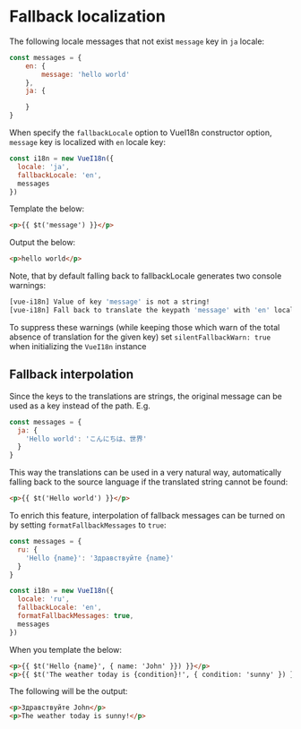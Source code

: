 # Fallback localization

The following locale messages that not exist `message` key in `ja` locale:

```js
const messages = {
    en: {
        message: 'hello world'
    },
    ja: {

    }
}
```

When specify the `fallbackLocale` option to VueI18n constructor option, `message` key is localized with `en` locale key:

```js
const i18n = new VueI18n({
  locale: 'ja',
  fallbackLocale: 'en',
  messages
})

```

Template the below:

```html
<p>{{ $t('message') }}</p>

```

Output the below:

```html
<p>hello world</p>
```

Note, that by default falling back to fallbackLocale generates two console warnings:

```sh
[vue-i18n] Value of key 'message' is not a string!
[vue-i18n] Fall back to translate the keypath 'message' with 'en' locale.
```

To suppress these warnings (while keeping those which warn of the total absence of translation for the given key) set `silentFallbackWarn: true` when initializing the `VueI18n` instance

## Fallback interpolation

Since the keys to the translations are strings, the original message can be used as a key instead of the path. E.g.

```js
const messages = {
  ja: {
    'Hello world': 'こんにちは、世界'
  }
}

```

This way the translations can be used in a very natural way, automatically falling back to the source language if the translated string cannot be found:

```html
<p>{{ $t('Hello world') }}</p>
```

To enrich this feature, interpolation of fallback messages can be turned on by setting `formatFallbackMessages` to `true`:

```js
const messages = {
  ru: {
    'Hello {name}': 'Здравствуйте {name}'
  }
}

const i18n = new VueI18n({
  locale: 'ru',
  fallbackLocale: 'en',
  formatFallbackMessages: true,
  messages
})
```

When you template the below:

```html
<p>{{ $t('Hello {name}', { name: 'John' }}) }}</p>
<p>{{ $t('The weather today is {condition}!', { condition: 'sunny' }) }}</p>
```

The following will be the output:

```html
<p>Здравствуйте John</p>
<p>The weather today is sunny!</p>
```
